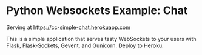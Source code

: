 # Python Websockets Example: Chat
Serving at https://cc-simple-chat.herokuapp.com

This is a simple application that serves tasty WebSockets to your users
with Flask, Flask-Sockets, Gevent, and Gunicorn. Deploy to Heroku.

